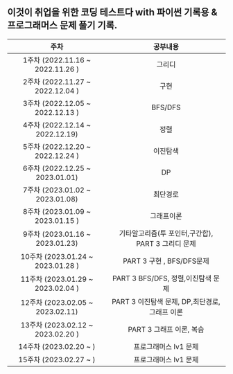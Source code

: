 ## 이것이 취업을 위한 코딩 테스트다 with 파이썬 기록용 & 프로그래머스 문제 풀기 기록.

|               주차                |                      공부내용                      |
| :-------------------------------: | :------------------------------------------------: |
| 1주차 (2022.11.16 ~ 2022.11.26 )  |                       그리디                       |
| 2주차 (2022.11.27 ~ 2022.12.04 )  |                        구현                        |
| 3주차 (2022.12.05 ~ 2022.12.13 )  |                      BFS/DFS                       |
|  4주차 (2022.12.14 ~ 2022.12.19)  |                        정렬                        |
| 5주차 (2022.12.20 ~ 2022.12.24 )  |                      이진탐색                      |
|  6주차 (2022.12.25 ~ 2023.01.01)  |                         DP                         |
|  7주차 (2023.01.02 ~ 2023.01.08)  |                      최단경로                      |
| 8주차 (2023.01.09 ~ 2023.01.15 )  |                     그래프이론                     |
|  9주차 (2023.01.16 ~ 2023.01.23)  | 기타알고리즘(투 포인터,구간합), PART 3 그리디 문제 |
| 10주차 (2023.01.24 ~ 2023.01.28 ) |             PART 3 구현 , BFS/DFS문제              |
| 11주차 (2023.01.29 ~ 2023.02.04 ) |         PART 3 BFS/DFS, 정렬,이진탐색 문제         |
| 12주차 (2023.02.05 ~ 2023.02.11)  |   PART 3 이진탐색 문제, DP,최단경로,그래프 이론    |
| 13주차 (2023.02.12 ~ 2023.02.20 ) |              PART 3 그래프 이론, 복습              |
|      14주차 (2023.02.20 ~ )       |                 프로그래머스 lv1 문제                  |
|      15주차 (2023.02.27 ~ )       |                 프로그래머스 lv1 문제                  |
